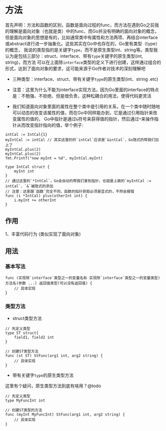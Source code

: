 # 方法

首先声明：方法和函数的区别，函数是面向过程的func，而方法在遇到Go之前我的理解是面向对象（也就是类）中的func、而Go并没有明确的面向对象的概念，
但是面向对象的思想是有的，比如通常类中有属性和方法两项、再结合interface或abstract进行进一步抽象化。这些其实在Go中也存在的，Go里有类型（type）的概念，
我说的类型指的是关键字`type`，而不是原生类型int、string等。类型我认为是包括三部分：struct、interface、带有`type`关键字的原生类型(int, string)，而方法
可以在上面除`interface`类型的定义下进行创建，这样通过组合的形式，达到了面向对象的要求，这可能来源于Go作者对技术的深刻理解吧

* 三种类型：interface、struct、带有关键字`type`的原生类型(int、string .etc)

* 注意：这里为什么不能为interface实现方法，因为Go里面的interface的特点是：不勉强、不拒绝、但是很负责，这种松耦合的用法，使得代码更灵活

* 我们知道面向对象里面的属性在整个类中是引用的关系，在一个类中随时随地可以动态的改变该属性的值，而在Go中同样能办到，它是通过引用指针来改变属性的值的，
Go中指针是通过`&`符号来获得值的指针，然后通过`*`来操作指针从而改变指针指向的值，举个例子:
```text
intCal := IntCal{1}
myIntCal := intCal // 其实这里的的`intCal`应该是`&intCal`，Go隐式的帮我们加上了
myIntCal.plus(2)
myIntCal.plus(2)
fmt.Printf("now myInt = %d", myIntCal.myInt)

type IntCal struct {
	myInt int
}
// 通过这里的`*IntCal`，Go会自动的帮我们拿到指针，也就是上面的`myIntCal := intCal`，`&`被隐式的添加
// 注意：这里跟`函数`完全不同，函数的指针获取必须是显式的，不然会报错
func (i *IntCal) plus(otherInt int) { 
	i.myInt += otherInt
}
```

## 作用
1、丰富代码行为 (类似实现了面向对象)

## 用法

### 基本写法
```
func (实现除`interface`类型之一的变量名称 实现除`interface`类型之一的变量类型) 方法名(参数 ...) 返回值类型(可以没有返回值) {
    // 具体实现
}
```
### 类型方法
* struct类型方法
```text
// 先定义类型
type ST struct{
    field1, field2 int
}

// 创建ST类型方法
func (st ST) StFunc(arg1 int, arg2 string) {
    // 具体实现
}
```
* 带有关键字`type`的原生类型方法

这里有个疑问，原生类型方法到底有啥用？@todo

```text
// 先定义类型
type MyFuncInt int

// 创建ST类型的方法
func (myInt MyFuncInt) StFunc(arg1 int, arg2 string) {
    // 具体实现
}
```
